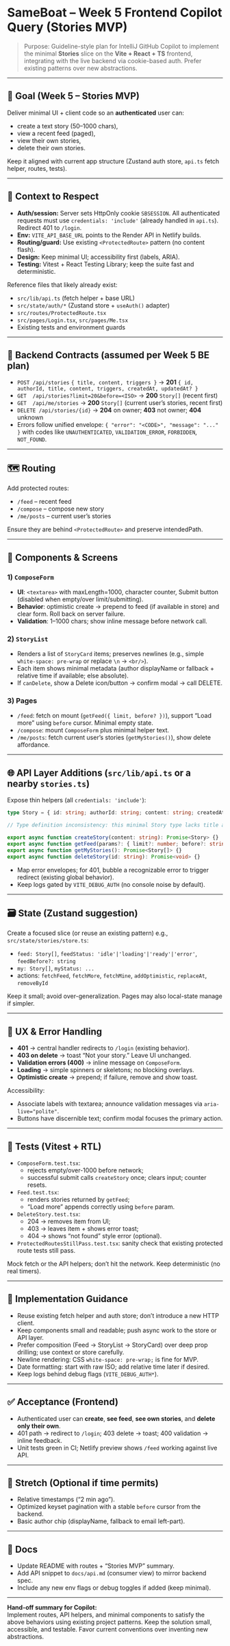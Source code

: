 # SameBoat – Week 5 Frontend Copilot Query (Stories MVP)

> Purpose: Guideline-style plan for IntelliJ GitHub Copilot to implement the minimal **Stories** slice on the **Vite + React + TS** frontend, integrating with the live backend via cookie-based auth. Prefer existing patterns over new abstractions.

---

## 🎯 Goal (Week 5 – Stories MVP)
Deliver minimal UI + client code so an **authenticated** user can:
- create a text story (50–1000 chars),
- view a recent feed (paged),
- view their own stories,
- delete their own stories.

Keep it aligned with current app structure (Zustand auth store, `api.ts` fetch helper, routes, tests).

---

## 🧩 Context to Respect
- **Auth/session:** Server sets HttpOnly cookie `SBSESSION`. All authenticated requests must use `credentials: 'include'` (already handled in `api.ts`). Redirect 401 to `/login`.  
- **Env:** `VITE_API_BASE_URL` points to the Render API in Netlify builds.  
- **Routing/guard:** Use existing `<ProtectedRoute>` pattern (no content flash).  
- **Design:** Keep minimal UI; accessibility first (labels, ARIA).  
- **Testing:** Vitest + React Testing Library; keep the suite fast and deterministic.

Reference files that likely already exist:
- `src/lib/api.ts` (fetch helper + base URL)
- `src/state/auth/*` (Zustand store + `useAuth()` adapter)
- `src/routes/ProtectedRoute.tsx`
- `src/pages/Login.tsx`, `src/pages/Me.tsx`
- Existing tests and environment guards

---

## 🔌 Backend Contracts (assumed per Week 5 BE plan)
- `POST /api/stories` `{ title, content, triggers }` → **201** `{ id, authorId, title, content, triggers, createdAt, updatedAt? }`
- `GET  /api/stories?limit=20&before=<ISO>` → **200** `Story[]` (recent first)
- `GET  /api/me/stories` → **200** `Story[]` (current user’s stories, recent first)
- `DELETE /api/stories/{id}` → **204** on owner; **403** not owner; **404** unknown
- Errors follow unified envelope: `{ "error": "<CODE>", "message": "..." }` with codes like `UNAUTHENTICATED`, `VALIDATION_ERROR`, `FORBIDDEN`, `NOT_FOUND`.

---

## 🗺️ Routing
Add protected routes:
- `/feed` – recent feed
- `/compose` – compose new story
- `/me/posts` – current user’s stories

Ensure they are behind `<ProtectedRoute>` and preserve intendedPath.

---

## 🧱 Components & Screens
### 1) `ComposeForm`
- **UI**: `<textarea>` with maxLength=1000, character counter, Submit button (disabled when empty/over limit/submitting).
- **Behavior**: optimistic create → prepend to feed (if available in store) and clear form. Roll back on server failure.
- **Validation**: 1–1000 chars; show inline message before network call.

### 2) `StoryList`
- Renders a list of `StoryCard` items; preserves newlines (e.g., simple `white-space: pre-wrap` or replace `\n` → `<br/>`).
- Each item shows minimal metadata (author displayName or fallback + relative time if available; else absolute).
- If `canDelete`, show a Delete icon/button → confirm modal → call DELETE.

### 3) Pages
- `/feed`: fetch on mount (`getFeed({ limit, before? })`), support “Load more” using `before` cursor. Minimal empty state.
- `/compose`: mount `ComposeForm` plus minimal helper text.
- `/me/posts`: fetch current user’s stories (`getMyStories()`), show delete affordance.

---

## 🌐 API Layer Additions (`src/lib/api.ts` or a nearby `stories.ts`)
Expose thin helpers (all `credentials: 'include'`):
```ts
type Story = { id: string; authorId: string; content: string; createdAt: string; updatedAt?: string | null };

// Type definition inconsistency: this minimal Story type lacks title and triggers fields that are present in week-5-frontend-plan.md lines 51-62. This will cause type mismatches when implementing the components described in lines 54-68 which expect these fields.

export async function createStory(content: string): Promise<Story> {}
export async function getFeed(params?: { limit?: number; before?: string }): Promise<Story[]> {}
export async function getMyStories(): Promise<Story[]> {}
export async function deleteStory(id: string): Promise<void> {}
```
- Map error envelopes; for 401, bubble a recognizable error to trigger redirect (existing global behavior).  
- Keep logs gated by `VITE_DEBUG_AUTH` (no console noise by default).

---

## 🗃️ State (Zustand suggestion)
Create a focused slice (or reuse an existing pattern) e.g., `src/state/stories/store.ts`:
- `feed: Story[]`, `feedStatus: 'idle'|'loading'|'ready'|'error'`, `feedBefore?: string`
- `my: Story[]`, `myStatus: ...`
- actions: `fetchFeed`, `fetchMore`, `fetchMine`, `addOptimistic`, `replaceAt`, `removeById`

Keep it small; avoid over-generalization. Pages may also local-state manage if simpler.

---

## 🧭 UX & Error Handling
- **401** → central handler redirects to `/login` (existing behavior).  
- **403 on delete** → toast “Not your story.” Leave UI unchanged.  
- **Validation errors (400)** → inline message on `ComposeForm`.  
- **Loading** → simple spinners or skeletons; no blocking overlays.  
- **Optimistic create** → prepend; if failure, remove and show toast.

Accessibility:
- Associate labels with textarea; announce validation messages via `aria-live="polite"`.
- Buttons have discernible text; confirm modal focuses the primary action.

---

## 🧪 Tests (Vitest + RTL)
- `ComposeForm.test.tsx`:  
  - rejects empty/over-1000 before network;  
  - successful submit calls `createStory` once; clears input; counter resets.
- `Feed.test.tsx`:  
  - renders stories returned by `getFeed`;  
  - “Load more” appends correctly using `before` param.
- `DeleteStory.test.tsx`:  
  - 204 → removes item from UI;  
  - 403 → leaves item + shows error toast;  
  - 404 → shows “not found” style error (optional).
- `ProtectedRoutesStillPass.test.tsx`: sanity check that existing protected route tests still pass.

Mock fetch or the API helpers; don’t hit the network. Keep deterministic (no real timers).

---

## 🔧 Implementation Guidance
- Reuse existing fetch helper and auth store; don’t introduce a new HTTP client.
- Keep components small and readable; push async work to the store or API layer.
- Prefer composition (Feed -> StoryList -> StoryCard) over deep prop drilling; use context or store carefully.
- Newline rendering: CSS `white-space: pre-wrap;` is fine for MVP.
- Date formatting: start with raw ISO; add relative time later if desired.
- Keep logs behind debug flags (`VITE_DEBUG_AUTH*`).

---

## ✅ Acceptance (Frontend)
- Authenticated user can **create**, **see feed**, **see own stories**, and **delete only their own**.
- 401 path → redirect to `/login`; 403 delete → toast; 400 validation → inline feedback.
- Unit tests green in CI; Netlify preview shows `/feed` working against live API.

---

## 🌱 Stretch (Optional if time permits)
- Relative timestamps (“2 min ago”).
- Optimized keyset pagination with a stable `before` cursor from the backend.
- Basic author chip (displayName, fallback to email left-part).

---

## 📝 Docs
- Update README with routes + “Stories MVP” summary.
- Add API snippet to `docs/api.md` (consumer view) to mirror backend spec.
- Include any new env flags or debug toggles if added (keep minimal).

---

**Hand-off summary for Copilot:**  
Implement routes, API helpers, and minimal components to satisfy the above behaviors using existing project patterns. Keep the solution small, accessible, and testable. Favor current conventions over inventing new abstractions.
